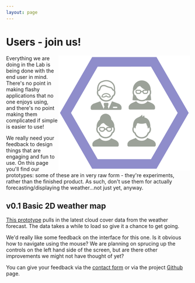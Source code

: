 ```yaml
---
layout: page
---
```


Users - join us!
================

<img src="/images/user.svg" style="float:right" alt="user">
Everything we are doing in the Lab is being done with the end user in mind. There's no point in making flashy applications that no one enjoys using, and there's no point making them complicated if simple is easier to use!

We really need your feedback to design things that are engaging and fun to use. On this page you'll find our prototypes: some of these are in very raw form - they're experiments, rather than the finished product. As such, don't use them for actually forecasting/displaying the weather...not just yet, anyway.

v0.1 Basic 2D weather map
-------------------------
[This prototype](http://msaunby.github.io/uk-weather-3d/view3d/#/?COVERAGE=UKPPBEST_Medium_cloud_cover&ELEVATION=1500-4500m&model=UKPPBEST) pulls in the latest cloud cover data from the weather forecast. The data takes a while to load so give it a chance to get going.

We'd really like some feedback on the interface for this one. Is it obvious how to navigate using the mouse? We are planning on sprucing up the controls on the left hand side of the screen, but are there other improvements we might not have thought of yet?

You can give your feedback via the [contact form](/#contact) or via the project [Github](https://github.com/msaunby/uk-weather-3d) page.
